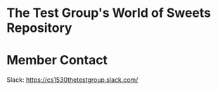# The Test Group's World of Sweets Repository

# Member Contact

Slack: https://cs1530thetestgroup.slack.com/